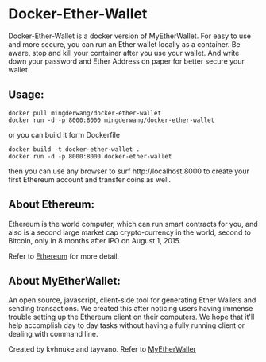 # Docker-Ether-Wallet

Docker-Ether-Wallet is a docker version of MyEtherWallet. For easy to use and more secure, you can run an Ether wallet locally as a container. Be aware, stop and kill your container after you use your wallet. And write down your password and Ether Address on paper for better secure your wallet.

## Usage:

```
docker pull mingderwang/docker-ether-wallet
docker run -d -p 8000:8000 mingderwang/docker-ether-wallet 
```

or you can build it form Dockerfile

```
docker build -t docker-ether-wallet .
docker run -d -p 8000:8000 docker-ether-wallet 
```

then you can use any browser to surf http://localhost:8000 to create your first Ethereum account and transfer coins as well.

## About Ethereum:

Ethereum is the world computer, which can run smart contracts for you, and also is a second large market cap crypto-currency in the world, second to Bitcoin, only in 8 months after IPO on August 1, 2015.

Refer to [Ethereum](https://www.ethereum.org/) for more detail.



## About MyEtherWallet:

An open source, javascript, client-side tool for generating Ether Wallets and sending transactions. We created this after noticing users having immense trouble setting up the Ethereum client on their computers. We hope that it'll help accomplish day to day tasks without having a fully running client or dealing with command line.

Created by kvhnuke and tayvano.
Refer to [MyEtherWaller](https://www.myetherwallet.com/)
